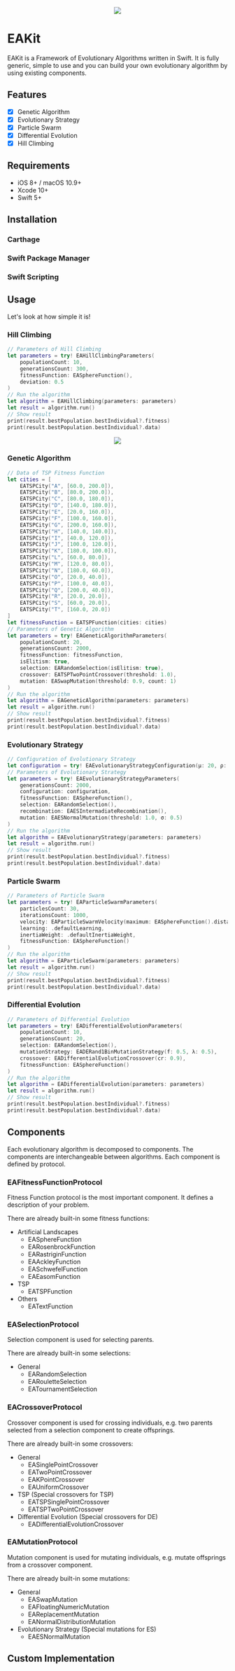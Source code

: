<p align="center">
  <img src="Docs/Images/eakit_logo.gif">
</p>

# EAKit
EAKit is a Framework of Evolutionary Algorithms written in Swift. 
It is fully generic, simple to use and you can build your own evolutionary algorithm by using existing components. 

## Features
- [x] Genetic Algorithm
- [x] Evolutionary Strategy
- [x] Particle Swarm
- [x] Differential Evolution
- [x] Hill Climbing

## Requirements
- iOS 8+ / macOS 10.9+
- Xcode 10+
- Swift 5+

## Installation

### Carthage

### Swift Package Manager

### Swift Scripting

## Usage
Let's look at how simple it is!

### Hill Climbing

```swift
// Parameters of Hill Climbing
let parameters = try! EAHillClimbingParameters(
    populationCount: 10,
    generationsCount: 300,
    fitnessFunction: EASphereFunction(),
    deviation: 0.5
)
// Run the algorithm
let algorithm = EAHillClimbing(parameters: parameters)
let result = algorithm.run()
// Show result
print(result.bestPopulation.bestIndividual?.fitness)
print(result.bestPopulation.bestIndividual?.data)
```

<p align="center">
  <img src="Docs/Images/hill_climbing.gif">
</p>

### Genetic Algorithm

```swift
// Data of TSP Fitness Function
let cities = [
    EATSPCity("A", [60.0, 200.0]),
    EATSPCity("B", [80.0, 200.0]),
    EATSPCity("C", [80.0, 180.0]),
    EATSPCity("D", [140.0, 180.0]),
    EATSPCity("E", [20.0, 160.0]),
    EATSPCity("F", [100.0, 160.0]),
    EATSPCity("G", [200.0, 160.0]),
    EATSPCity("H", [140.0, 140.0]),
    EATSPCity("I", [40.0, 120.0]),
    EATSPCity("J", [100.0, 120.0]),
    EATSPCity("K", [180.0, 100.0]),
    EATSPCity("L", [60.0, 80.0]),
    EATSPCity("M", [120.0, 80.0]),
    EATSPCity("N", [180.0, 60.0]),
    EATSPCity("O", [20.0, 40.0]),
    EATSPCity("P", [100.0, 40.0]),
    EATSPCity("Q", [200.0, 40.0]),
    EATSPCity("R", [20.0, 20.0]),
    EATSPCity("S", [60.0, 20.0]),
    EATSPCity("T", [160.0, 20.0])
]
let fitnessFunction = EATSPFunction(cities: cities)
// Parameters of Genetic Algorithm
let parameters = try! EAGeneticAlgorithmParameters(
    populationCount: 20,
    generationsCount: 2000,
    fitnessFunction: fitnessFunction,
    isElitism: true,
    selection: EARandomSelection(isElitism: true),
    crossover: EATSPTwoPointCrossover(threshold: 1.0),
    mutation: EASwapMutation(threshold: 0.9, count: 1)
)
// Run the algorithm
let algorithm = EAGeneticAlgorithm(parameters: parameters)
let result = algorithm.run()
// Show result
print(result.bestPopulation.bestIndividual?.fitness)
print(result.bestPopulation.bestIndividual?.data)
```

### Evolutionary Strategy
```swift
// Configuration of Evolutionary Strategy 
let configuration = try! EAEvolutionaryStrategyConfiguration(µ: 20, ρ: 2, selectionStrategy: .plus, λ: 20)
// Parameters of Evolutionary Strategy
let parameters = try! EAEvolutionaryStrategyParameters(
    generationsCount: 2000,
    configuration: configuration,
    fitnessFunction: EASphereFunction(),
    selection: EARandomSelection(),
    recombination: EAESIntermadiateRecombination(),
    mutation: EAESNormalMutation(threshold: 1.0, σ: 0.5)
)
// Run the algorithm
let algorithm = EAEvolutionaryStrategy(parameters: parameters)
let result = algorithm.run()
// Show result
print(result.bestPopulation.bestIndividual?.fitness)
print(result.bestPopulation.bestIndividual?.data)
```

### Particle Swarm

```swift
// Parameters of Particle Swarm
let parameters = try! EAParticleSwarmParameters(
    particlesCount: 30,
    iterationsCount: 1000,
    velocity: EAParticleSwarmVelocity(maximum: EASphereFunction().distance / 30.0),
    learning: .defaultLearning,
    inertiaWeight: .defaultInertiaWeight,
    fitnessFunction: EASphereFunction()
)
// Run the algorithm
let algorithm = EAParticleSwarm(parameters: parameters)
let result = algorithm.run()
// Show result
print(result.bestPopulation.bestIndividual?.fitness)
print(result.bestPopulation.bestIndividual?.data)
```

### Differential Evolution

```swift
// Parameters of Differential Evolution
let parameters = try! EADifferentialEvolutionParameters(
    populationCount: 10,
    generationsCount: 20,
    selection: EARandomSelection(),
    mutationStrategy: EADERand1BinMutationStrategy(f: 0.5, λ: 0.5),
    crossover: EADifferentialEvolutionCrossover(cr: 0.9),
    fitnessFunction: EASphereFunction()
)
// Run the algorithm
let algorithm = EADifferentialEvolution(parameters: parameters)
let result = algorithm.run()
// Show result
print(result.bestPopulation.bestIndividual?.fitness)
print(result.bestPopulation.bestIndividual?.data)
```

## Components
Each evolutionary algorithm is decomposed to components. The components are interchangeable between algorithms. Each component is defined by protocol.

### EAFitnessFunctionProtocol
Fitness Function protocol is the most important component. It defines a description of your problem. 

There are already built-in some fitness functions:
- Artificial Landscapes
  - EASphereFunction
  - EARosenbrockFunction
  - EARastriginFunction
  - EAAckleyFunction
  - EASchwefelFunction
  - EAEasomFunction
- TSP
  - EATSPFunction
- Others
  - EATextFunction

### EASelectionProtocol
Selection component is used for selecting parents.

There are already built-in some selections:
- General
  - EARandomSelection
  - EARouletteSelection
  - EATournamentSelection

### EACrossoverProtocol
Crossover component is used for crossing individuals, e.g. two parents selected from a selection component to create offsprings. 

There are already built-in some crossovers:
- General
  - EASinglePointCrossover
  - EATwoPointCrossover
  - EAKPointCrossover
  - EAUniformCrossover
- TSP (Special crossovers for TSP)
  - EATSPSinglePointCrossover
  - EATSPTwoPointCrossover
- Differential Evolution (Special crossovers for DE)
  - EADifferentialEvolutionCrossover
  
### EAMutationProtocol
Mutation component is used for mutating individuals, e.g. mutate offsprings from a crossover component. 

There are already built-in some mutations:
- General
  - EASwapMutation
  - EAFloatingNumericMutation
  - EAReplacementMutation
  - EANormalDistributionMutation
- Evolutionary Strategy (Special mutations for ES)
  - EAESNormalMutation

## Custom Implementation
